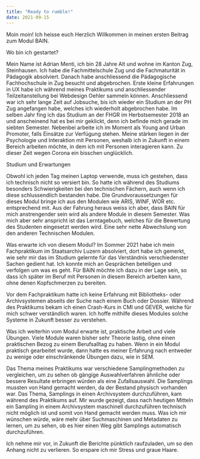 ```yaml
---
title: "Ready to rumble!"
date: 2021-09-15
---
```

<p>Moin moin! Ich heisse euch Herzlich Willkommen in meinen ersten Beitrag zum Modul BAIN.</p>
<p>Wo bin ich gestartet?</p>
<p>Mein Name ist Adrian Menti, ich bin 28 Jahre Alt und wohne im Kanton Zug, Steinhausen. Ich habe die Fachmittelschule Zug und die Fachmaturität in Pädagogik absolviert. Danach habe anschliessend die Pädagogische Fachhochschule in Zug besucht und abgebrochen. Erste kleine Erfahrungen in UX habe ich während meines Praktikums und anschliessender Teilzeitanstellung bei Webdesign Oehler sammeln können. Anschliessend war ich sehr lange Zeit auf Jobsuche, bis ich wieder ein Studium an der PH Zug angefangen habe, welches ich wiederholt abgebrochen habe. Im selben Jahr fing ich das Studium an der FHGR im Herbstsemester 2018 an und anscheinend hat es bei mir geklickt, denn ich befinde mich gerade im siebten Semester. Nebenbei arbeite ich im Moment als Young and Urban Promoter, falls Einsätze zur Verfügung stehen.  Meine stärken liegen in der Psychologie und Interaktion mit Personen, weshalb ich in Zukunft in einem Bereich arbeiten möchte, in dem ich mit Personen interagieren kann. Zu dieser Zeit wegen Corona ein bisschen unglücklich.</p>
<p>Studium und Erwartungen</p>
<p>Obwohl ich jeden Tag meinen Laptop verwende, muss ich gestehen, dass ich technisch nicht so versiert bin. So hatte ich während des Studiums besonders Schwierigkeiten bei den technischen Fächern, auch wenn ich diese schlussendlich bestanden habe. Die Grundvoraussetzungen für dieses Modul bringe ich aus den Modulen wie ARIS, WINF, WOR etc. entsprechend mit. Aus der Fahrung heraus weiss ich aber, dass BAIN für mich anstrengender sein wird als andere Module in diesem Semester. Was mich aber sehr anspricht ist das Lerntagebuch, welches für die Bewertung des Studenten eingesetzt werden wird. Eine sehr nette Abwechslung von den anderen Technischen Modulen.</p>
<p>Was erwarte ich von diesem Modul? Im Sommer 2021 habe ich mein Fachpraktikum im Staatsarchiv Luzern absolviert, dort habe ich gemerkt, wie sehr mir das im Studium gelernte für das Verständnis verschiedenster Sachen gedient hat. Ich konnte mich an Gesprächen beteiligen und verfolgen um was es geht. Für BAIN möchte ich dazu in der Lage sein, so dass ich später im Beruf mit Personen in diesem Bereich arbeiten kann, ohne denen Kopfschmerzen zu bereiten.</p>
<p>Vor dem Fachpraktikum hatte ich keine Erfahrung mit Bibliotheks- oder Archivsystemen abseits der Suche nach einem Buch oder Dossier. Während des Praktikums bekam ich einen Crash-Kurs in CMI und GEVER, welche für mich schwer verständlich waren. Ich hoffe mithilfe dieses Modules solche Systeme in Zukunft besser zu verstehen.</p>
<p>Was ich weiterhin vom Modul erwarte ist, praktische Arbeit und viele Übungen. Viele Module waren bisher sehr Theorie lastig, ohne einen praktischen Bezog zu einem Berufsalltag zu haben. Wenn in ein Modul praktisch gearbeitet wurde, dann hatte es meiner Erfahrung nach entweder zu wenige oder einschränkende Übungen dazu, wie in SEM.</p>
<p>Das Thema meines Praktikums war verschiedene Samplingmethoden zu vergleichen, um zu sehen ob gängige Auswahlverfahren ähnliche oder bessere Resultate erbringen würden als eine Zufallsauswahl. Die Samplings mussten von Hand gemacht werden, da der Bestand physisch vorhanden war. Das Thema, Samplings in einen Archivsystem durchzuführen, kam während des Praktikums auf. Mir wurde gezeigt, dass nach heutigen Mitteln ein Sampling in einem Archivsystem maschinell durchzuführen technisch nicht möglich ist und somit von Hand gemacht werden muss. Was ich mir wünschen würde, wäre mehr über Suchmaschinen und Metadaten zu lernen, um zu sehen, ob es hier einen Weg gibt Samplings automatisch durchzuführen.</p>
<p>Ich nehme mir vor, in Zukunft die Berichte pünktlich raufzuladen, um so den Anhang nicht zu verlieren. So erspare ich mir Stress und graue Haare.</p>


